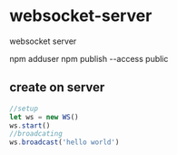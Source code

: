 # websocket-server
  websocket server

  npm adduser
  npm publish --access public

## create on server
```js
//setup
let ws = new WS()
ws.start()
//broadcating
ws.broadcast('hello world')
```

